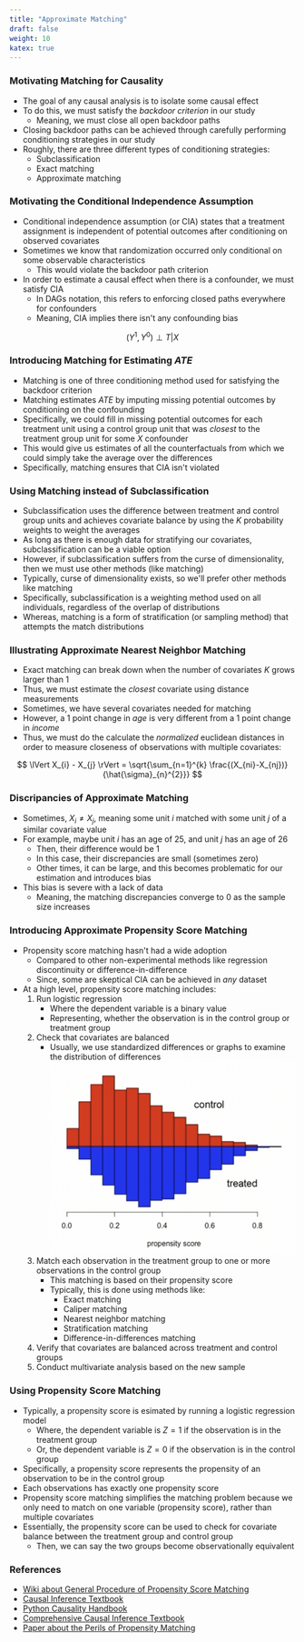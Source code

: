 ```yaml
---
title: "Approximate Matching"
draft: false
weight: 10
katex: true
---
```


### Motivating Matching for Causality
- The goal of any causal analysis is to isolate some causal effect
- To do this, we must satisfy the *backdoor criterion* in our study
    - Meaning, we must close all open backdoor paths
- Closing backdoor paths can be achieved through carefully performing conditioning strategies in our study
- Roughly, there are three different types of conditioning strategies:
    - Subclassification
    - Exact matching
    - Approximate matching

### Motivating the Conditional Independence Assumption
- Conditional independence assumption (or CIA) states that a treatment assignment is independent of potential outcomes after conditioning on observed covariates
- Sometimes we know that randomization occurred only conditional on some observable characteristics
    - This would violate the backdoor path criterion
- In order to estimate a causal effect when there is a confounder, we must satisfy CIA
    - In DAGs notation, this refers to enforcing closed paths everywhere for confounders
    - Meaning, CIA implies there isn't any confounding bias

$$
(Y^{1}, Y^{0}) \perp T | X
$$

### Introducing Matching for Estimating $ATE$
- Matching is one of three conditioning method used for satisfying the backdoor criterion
- Matching estimates $ATE$ by imputing missing potential outcomes by conditioning on the confounding
- Specifically, we could fill in missing potential outcomes for each treatment unit using a control group unit that was *closest* to the treatment group unit for some $X$ confounder
- This would give us estimates of all the counterfactuals from which we could simply take the average over the differences
- Specifically, matching ensures that CIA isn't violated

### Using Matching instead of Subclassification
- Subclassification uses the difference between treatment and control group units and achieves covariate balance by using the $K$ probability weights to weight the averages
- As long as there is enough data for stratifying our covariates, subclassification can be a viable option
- However, if subclassification suffers from the curse of dimensionality, then we must use other methods (like matching)
- Typically, curse of dimensionality exists, so we'll prefer other methods like matching
- Specifically, subclassification is a weighting method used on all individuals, regardless of the overlap of distributions
- Whereas, matching is a form of stratification (or sampling method) that attempts the match distributions

### Illustrating Approximate Nearest Neighbor Matching
- Exact matching can break down when the number of covariates $K$ grows larger than $1$
- Thus, we must estimate the *closest* covariate using distance measurements
- Sometimes, we have several covariates needed for matching
- However, a $1$ point change in *age* is very different from a $1$ point change in *income*
- Thus, we must do the calculate the *normalized* euclidean distances in order to measure closeness of observations with multiple covariates:

$$
\lVert X_{i} - X_{j} \rVert = \sqrt{\sum_{n=1}^{k} \frac{(X_{ni}-X_{nj})}{\hat{\sigma}_{n}^{2}}}
$$

### Discripancies of Approximate Matching
- Sometimes, $X_{i} \not = X_{j}$, meaning some unit $i$ matched with some unit $j$ of a similar covariate value
- For example, maybe unit $i$ has an age of $25$, and unit $j$ has an age of $26$
    - Then, their difference would be $1$
    - In this case, their discrepancies are small (sometimes zero)
    - Other times, it can be large, and this becomes problematic for our estimation and introduces bias
- This bias is severe with a lack of data
    - Meaning, the matching discrepancies converge to $0$ as the sample size increases

### Introducing Approximate Propensity Score Matching
- Propensity score matching hasn't had a wide adoption
    - Compared to other non-experimental methods like regression discontinuity or difference-in-difference
    - Since, some are skeptical CIA can be achieved in *any* dataset
- At a high level, propensity score matching includes:
    1. Run logistic regression
        - Where the dependent variable is a binary value
        - Representing, whether the observation is in the control group or treatment group
    2. Check that covariates are balanced
        - Usually, we use standardized differences or graphs to examine the distribution of differences
        ![propensitymatching](../../../img/propensitymatch.png)
    3. Match each observation in the treatment group to one or more observations in the control group
        - This matching is based on their propensity score
        - Typically, this is done using methods like:
            - Exact matching
            - Caliper matching
            - Nearest neighbor matching
            - Stratification matching
            - Difference-in-differences matching
    4. Verify that covariates are balanced across treatment and control groups
    5. Conduct multivariate analysis based on the new sample

### Using Propensity Score Matching
- Typically, a propensity score is esimated by running a logistic regression model
    - Where, the dependent variable is $Z=1$ if the observation is in the treatment group
    - Or, the dependent variable is $Z=0$ if the observation is in the control group
- Specifically, a propensity score represents the propensity of an observation to be in the control group
- Each observations has exactly one propensity score
- Propensity score matching simplifies the matching problem because we only need to match on one variable (propensity score), rather than multiple covariates
- Essentially, the propensity score can be used to check for covariate balance between the treatment group and control group
    - Then, we can say the two groups become observationally equivalent

### References
- [Wiki about General Procedure of Propensity Score Matching](https://en.wikipedia.org/wiki/Propensity_score_matching#General_procedure)
- [Causal Inference Textbook](https://mixtape.scunning.com/matching-and-subclassification.html?panelset=stata-code&panelset1=python-code2#exact-matching)
- [Python Causality Handbook](https://matheusfacure.github.io/python-causality-handbook/10-Matching.html)
- [Comprehensive Causal Inference Textbook](https://cdn1.sph.harvard.edu/wp-content/uploads/sites/1268/2021/03/ciwhatif_hernanrobins_30mar21.pdf)
- [Paper about the Perils of Propensity Matching](https://gking.harvard.edu/files/gking/files/pan1900011_rev.pdf)